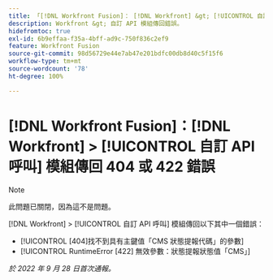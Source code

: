 ```yaml
---
title: 「[!DNL Workfront Fusion]： [!DNL Workfront] &gt; [!UICONTROL 自訂 API 呼叫]模組傳回 404 或 422 錯誤」
description: Workfront &gt; 自訂 API 模組傳回錯誤。
hidefromtoc: true
exl-id: 6b9effaa-f35a-4bff-ad9c-750f836c2ef9
feature: Workfront Fusion
source-git-commit: 98d56729e44e7ab47e201bdfc00db8d40c5f15f6
workflow-type: tm+mt
source-wordcount: '78'
ht-degree: 100%

---
```


# [!DNL Workfront Fusion]：[!DNL Workfront] > [!UICONTROL 自訂 API 呼叫] 模組傳回 404 或 422 錯誤

>[!NOTE]
>
>此問題已關閉，因為這不是問題。

[!DNL Workfront] > [!UICONTROL 自訂 API 呼叫] 模組傳回以下其中一個錯誤：

* [!UICONTROL [404]找不到具有主鍵值「CMS 狀態提報代碼」的參數]
* [!UICONTROL RuntimeError [422] 無效參數：狀態提報狀態值「CMS」]

_於 2022 年 9 月 28 日首次通報。_
